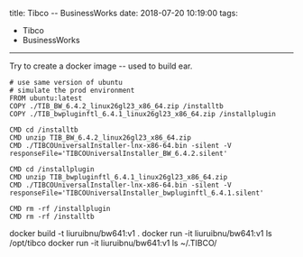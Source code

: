 title: Tibco -- BusinessWorks
date: 2018-07-20 10:19:00
tags:
- Tibco
- BusinessWorks
---

Try to create a docker image -- used to build ear.

```docker
# use same version of ubuntu
# simulate the prod environment
FROM ubuntu:latest
COPY ./TIB_BW_6.4.2_linux26gl23_x86_64.zip /installtb
COPY ./TIB_bwpluginftl_6.4.1_linux26gl23_x86_64.zip /installplugin

CMD cd /installtb
CMD unzip TIB_BW_6.4.2_linux26gl23_x86_64.zip
CMD ./TIBCOUniversalInstaller-lnx-x86-64.bin -silent -V responseFile='TIBCOUniversalInstaller_BW_6.4.2.silent'

CMD cd /installplugin
CMD unzip TIB_bwpluginftl_6.4.1_linux26gl23_x86_64.zip
CMD ./TIBCOUniversalInstaller-lnx-x86-64.bin -silent -V responseFile='TIBCOUniversalInstaller_bwpluginftl_6.4.1.silent'

CMD rm -rf /installplugin
CMD rm -rf /installtb

```
docker build -t liuruibnu/bw641:v1 .
docker run -it liuruibnu/bw641:v1 ls /opt/tibco
docker run -it liuruibnu/bw641:v1 ls ~/.TIBCO/

